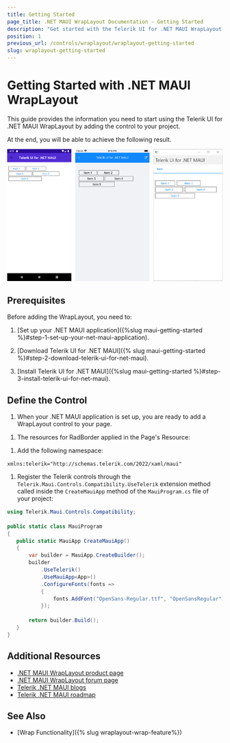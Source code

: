 ```yaml
---
title: Getting Started
page_title: .NET MAUI WrapLayout Documentation - Getting Started
description: "Get started with the Telerik UI for .NET MAUI WrapLayout and add the control to your .NET MAUI project."
position: 1
previous_url: /controls/wraplayout/wraplayout-getting-started
slug: wraplayout-getting-started
---
```


# Getting Started with .NET MAUI WrapLayout

This guide provides the information you need to start using the Telerik UI for .NET MAUI WrapLayout by adding the control to your project.

At the end, you will be able to achieve the following result.

![WrapLayout Gettin Started](images/wraplayout_getting_started.png)

## Prerequisites

Before adding the WrapLayout, you need to:

1. [Set up your .NET MAUI application]({%slug maui-getting-started %}#step-1-set-up-your-net-maui-application).

1. [Download Telerik UI for .NET MAUI]({% slug maui-getting-started %}#step-2-download-telerik-ui-for-net-maui).

1. [Install Telerik UI for .NET MAUI]({%slug maui-getting-started %}#step-3-install-telerik-ui-for-net-maui).

## Define the Control

1. When your .NET MAUI application is set up, you are ready to add a WrapLayout control to your page.

 <snippet id='wraplayout-getting-started-xaml' />

 1. The resources for RadBorder applied in the Page's Resource:
 
 <snippet id='wraplayout-getting-started-xaml-resources' />


1. Add the following namespace:

 ```XAML
xmlns:telerik="http://schemas.telerik.com/2022/xaml/maui" 
 ```

1. Register the Telerik controls through the `Telerik.Maui.Controls.Compatibility.UseTelerik` extension method called inside the `CreateMauiApp` method of the `MauiProgram.cs` file of your project:

 ```C#
 using Telerik.Maui.Controls.Compatibility;

 public static class MauiProgram
 {
	public static MauiApp CreateMauiApp()
	{
		var builder = MauiApp.CreateBuilder();
		builder
			.UseTelerik()
			.UseMauiApp<App>()
			.ConfigureFonts(fonts =>
			{
				fonts.AddFont("OpenSans-Regular.ttf", "OpenSansRegular");
			});

		return builder.Build();
	}
 }           
 ```
 
## Additional Resources

- [.NET MAUI WrapLayout product page](https://www.telerik.com/maui-ui/wraplayout)
- [.NET MAUI WrapLayout forum page](https://www.telerik.com/forums/maui?tagId=1831)
- [Telerik .NET MAUI blogs](https://www.telerik.com/blogs/mobile-net-maui)
- [Telerik .NET MAUI roadmap](https://www.telerik.com/support/whats-new/maui-ui/roadmap)

## See Also

- [Wrap Functionality]({% slug wraplayout-wrap-feature%})
